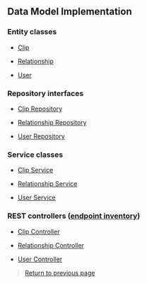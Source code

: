 ## Data Model Implementation

### Entity classes

* [Clip](https://github.com/tunefull/tunefull-service/blob/master/src/main/java/edu/cnm/deepdive/tunefull/model/entity/Clip.java)

* [Relationship](https://github.com/tunefull/tunefull-service/blob/master/src/main/java/edu/cnm/deepdive/tunefull/model/entity/Relationship.java)

* [User](https://github.com/tunefull/tunefull-service/blob/master/src/main/java/edu/cnm/deepdive/tunefull/model/entity/User.java)

### Repository interfaces

* [Clip Repository]()

* [Relationship Repository]()

* [User Repository]()

### Service classes

* [Clip Service]()

* [Relationship Service]()

* [User Service]()

### REST controllers ([endpoint inventory](endpoints.md))
                                         
* [Clip Controller]()

* [Relationship Controller]()

* [User Controller]()

> [Return to previous page](server-design-implementation.md)